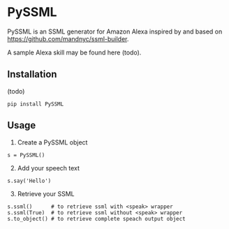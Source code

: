 # PySSML

PySSML is an SSML generator for Amazon Alexa inspired by and based on https://github.com/mandnyc/ssml-builder.

A sample Alexa skill may be found here (todo).

## Installation

(todo)

```
pip install PySSML
```

## Usage

1. Create a PySSML object

```
s = PySSML()
```

2. Add your speech text

```
s.say('Hello')
```

3. Retrieve your SSML

```
s.ssml()      # to retrieve ssml with <speak> wrapper
s.ssml(True)  # to retrieve ssml without <speak> wrapper
s.to_object() # to retrieve complete speach output object
```
